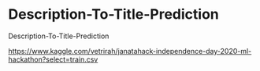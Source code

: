 # Description-To-Title-Prediction
Description-To-Title-Prediction

https://www.kaggle.com/vetrirah/janatahack-independence-day-2020-ml-hackathon?select=train.csv
